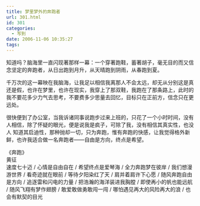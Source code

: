 ```yaml
---
title: 梦里梦外的奔跑者
url: 301.html
id: 301
categories:
  - 写到
date: 2006-11-06 10:35:27
tags:
---
```


知道吗？脑海里一直闪现著那样一幕：一个穿著跑鞋，蓄著胡子，毫无目的而又信念坚定的奔跑者，从日出跑到月升，从天晴跑到阴雨，从春跑到夏。  
  
千万次的这一幕映在我脑海，让我足以相信我离那人不会太远，却无从分别这是真还是假，也许在梦里，也许在现实，我穿上了那双鞋，我跑在了那条路上，此时的我不要花多少力气去思考，不要费多少思量去回忆，目标只在正前方，信念只在更远处。  
  
很快便到了办公室，当我诉诸同事说跑步过来上班的，只花了一个小时时间，没有人相信，除了怀疑的眼光，便是说我是疯子，可除了我，没有相信其真实性，也没人 知道其启迪性，那种抛却一切，只为奔跑，惟有奔跑的快感，让我觉得格外新鲜，也许我适合做一名奔跑者——自由是方向，终点是希望。  
  
  
《奔跑》  
黄征  
速度七十迈 / 心情是自由自在 / 希望终点是爱琴海 / 全力奔跑梦在彼岸 / 我们想漫游世界 / 看奇迹就在眼前 / 等待夕阳染红了天 / 肩并着肩许下心愿 / 随风奔跑自由是方向 / 追逐雷和闪电的力量 / 把浩瀚的海洋装进我胸膛 / 即使再小的帆也能远航 / 随风飞翔有梦作翅膀 / 敢爱敢做勇敢闯一闯 / 哪怕遇见再大的风险再大的浪 / 也会有默契的目光